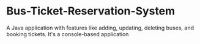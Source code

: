 # Bus-Ticket-Reservation-System
A Java application with features like adding, updating, deleting buses, and booking tickets. It's a console-based application
